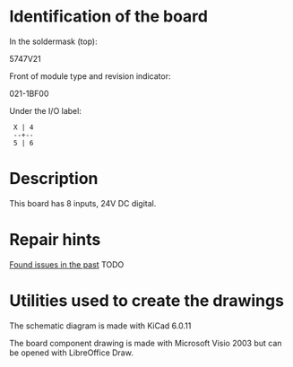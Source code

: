 # Identification of the board

In the soldermask (top):

5747V21

Front of module type and revision indicator:

021-1BF00

Under the I/O label:

```
 X | 4
 --+--
 5 | 6
```

# Description

This board has 8 inputs, 24V DC digital.

# Repair hints

[Found issues in the past](repairs/readme.md) TODO

# Utilities used to create the drawings

The schematic diagram is made with KiCad 6.0.11

The board component drawing is made with Microsoft Visio 2003 but can be opened
 with LibreOffice Draw.
